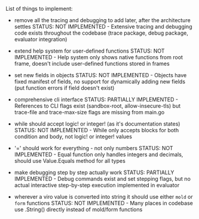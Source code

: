 List of things to implement:

- remove all the tracing and debugging to add later, after the architecture settles
  STATUS: NOT IMPLEMENTED - Extensive tracing and debugging code exists throughout the codebase (trace package, debug package, evaluator integration)

- extend help system for user-defined functions
  STATUS: NOT IMPLEMENTED - Help system only shows native functions from root frame, doesn't include user-defined functions stored in frames

- set new fields in objects
  STATUS: NOT IMPLEMENTED - Objects have fixed manifest of fields, no support for dynamically adding new fields (put function errors if field doesn't exist)

- comprehensive cli interface
  STATUS: PARTIALLY IMPLEMENTED - References to CLI flags exist (sandbox-root, allow-insecure-tls) but trace-file and trace-max-size flags are missing from main.go

- while should accept logic! or integer! (as it's documentation states)
  STATUS: NOT IMPLEMENTED - While only accepts blocks for both condition and body, not logic! or integer! values

- '=' should work for everything - not only numbers
  STATUS: NOT IMPLEMENTED - Equal function only handles integers and decimals, should use Value.Equals method for all types

- make debugging step by step actually work
  STATUS: PARTIALLY IMPLEMENTED - Debug commands exist and set stepping flags, but no actual interactive step-by-step execution implemented in evaluator

- wherever a viro value is converted into string it should use either `mold` or `form` functions
  STATUS: NOT IMPLEMENTED - Many places in codebase use .String() directly instead of mold/form functions
